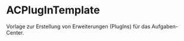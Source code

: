 ACPlugInTemplate
================

Vorlage zur Erstellung von Erweiterungen (PlugIns) für das Aufgaben-Center.

